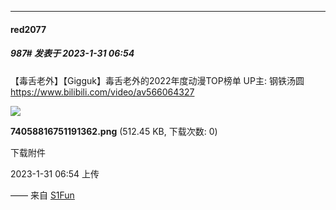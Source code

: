 
*****

####  red2077  
##### 987#       发表于 2023-1-31 06:54

【毒舌老外】【Gigguk】毒舌老外的2022年度动漫TOP榜单 UP主: 钢铁汤圆 https://www.bilibili.com/video/av566064327

<img src="https://img.saraba1st.com/forum/202301/31/065428r9ll33cjn2c7ph2o.png" referrerpolicy="no-referrer">

<strong>74058816751191362.png</strong> (512.45 KB, 下载次数: 0)

下载附件

2023-1-31 06:54 上传

—— 来自 [S1Fun](https://s1fun.koalcat.com)

